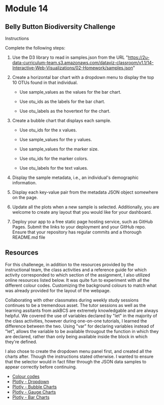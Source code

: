 # Module 14
Belly Button Biodiversity Challenge
--------
Instructions

Complete the following steps:

1. Use the D3 library to read in samples.json from the URL "https://2u-data-curriculum-team.s3.amazonaws.com/dataviz-classroom/v1.1/14-Interactive-Web-Visualizations/02-Homework/samples.json"

2. Create a horizontal bar chart with a dropdown menu to display the top 10 OTUs found in that individual.

    - Use sample_values as the values for the bar chart.

    - Use otu_ids as the labels for the bar chart.

    - Use otu_labels as the hovertext for the chart.

3. Create a bubble chart that displays each sample.

    - Use otu_ids for the x values.

    - Use sample_values for the y values.

    - Use sample_values for the marker size.

    - Use otu_ids for the marker colors.

    - Use otu_labels for the text values.

4. Display the sample metadata, i.e., an individual's demographic information.

5. Display each key-value pair from the metadata JSON object somewhere on the page.

6. Update all the plots when a new sample is selected. Additionally, you are welcome to create any layout that you would like for your dashboard. 

7. Deploy your app to a free static page hosting service, such as GitHub Pages. Submit the links to your deployment and your GitHub repo. Ensure that your repository has regular commits and a thorough README.md file

## Resources
For this challenege, in addition to the resources provided by the instructional team, the class activities and a reference guide for which activity corresponded to which section of the assignment, I also utilized online resources listed below. It was quite fun to experiment with all the different colour codes. Customizing the background colours to match what was already provided for the layout of the webpage.

Collaborating with other classmates during weekly study sessions continues to be a tremendous asset. The tutor sessions as well as the learning assitants from askBCS are extremely knowledgable and are always helpful. We covered the use of variables declared by "let" in the majority of the class activities, however during one-on-one tutorials, I learned the difference between the two. Using "var" for declaring variables instead of "let", allows the variable to be available througout the function in which they are declared, rather than only being available inside the block in which they're defined.

I also chose to create the dropdown menu panel first, and created all the charts after. Though the instructions stated otherwise. I wanted to ensure that the selector would in fact filter through the JSON data samples to appear correctly before continuing.

- [Colour codes](https://www.w3schools.com/colors/colors_picker.asp)
- [Plotly - Dropdown](https://plotly.com/javascript/dropdowns/)
- [Plotly - Bubble Charts](https://plotly.com/javascript/bubble-charts/)
- [Plotly - Gauge Charts](https://plotly.com/javascript/gauge-charts/)
- [Plotly - Bar Charts](https://plotly.com/javascript/bar-charts/#bar-chart-with-hover-text)